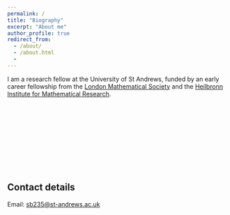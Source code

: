```yaml
---
permalink: /
title: "Biography"
excerpt: "About me"
author_profile: true
redirect_from:
  - /about/
  - /about.html
  -
---
```


I am a research fellow at the University of St Andrews, funded by an early career fellowship from the [London Mathematical Society](https://www.lms.ac.uk/) and the [Heilbronn Institute for Mathematical Research](https://heilbronn.ac.uk/).    

<style>
.vl {
  border-left: 6px grey;
  height: 150px;
  left: 50%;
  margin-left: -3px;
  top: 0;
}
</style>

<div class="vl"></div>

## Contact details

Email: sb235@st-andrews.ac.uk
